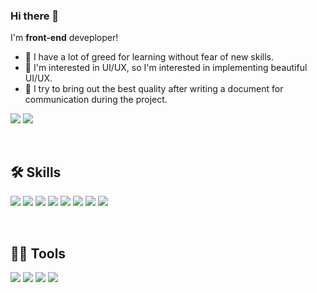 
### Hi there 👋 
I'm **front-end** deveploper!  
- 🌱 I have a lot of greed for learning without fear of new skills.  
- 🎨 I'm interested in UI/UX, so I'm interested in implementing beautiful UI/UX.  
- 📁 I try to bring out the best quality after writing a document for communication during the project.

<p>
  <a href="pcy6904@naver.com" target="_blank"><img src="https://img.shields.io/badge/pcy6904@naver.com-03C75A?style=flat-square&logo=Naver&logoColor=white"/></a>
  <a href="https://lotusstudy.tistory.com/" target="_blank"><img src="https://img.shields.io/badge/Tech_Blog-000000?style=flat-square&logo=Tistory&logoColor=white"/></a>  
</p>

<br/>

## 🛠️ Skills
<img src="https://img.shields.io/badge/HTML5-E34F26?style=flat-square&logo=HTML5&logoColor=white"/> <img src="https://img.shields.io/badge/CSS3-1572B6?style=flat-square&logo=HTML5&logoColor=white"/> <img src="https://img.shields.io/badge/JavaScript-F7DF1E?style=flat-square&logo=JavaScript&logoColor=white"/> <img src="https://img.shields.io/badge/TypeScript-3178C6?style=flat-square&logo=TypeScript&logoColor=white"/> <img src="https://img.shields.io/badge/React-61DAFB?style=flat-square&logo=React&logoColor=white"/> <img src="https://img.shields.io/badge/Redux-764ABC?style=flat-square&logo=Redux&logoColor=white"/> <img src="https://img.shields.io/badge/styled components-DB7093?style=flat-square&logo=styled-components&logoColor=white"/> <img src="https://img.shields.io/badge/React Query-FF4154?style=flat-square&logo=React Query&logoColor=white"/> 

<br/>

## 💪🏻 Tools
<img src="https://img.shields.io/badge/Visual Studio Code-007ACC?style=flat-square&logo=Visual Studio Code&logoColor=white"/> <img src="https://img.shields.io/badge/Figma-F24E1E?style=flat-square&logo=Figma&logoColor=white"/> <img src="https://img.shields.io/badge/GitHub-181717?style=flat-square&logo=GitHub&logoColor=white"/> <img src="https://img.shields.io/badge/Notion-000000?style=flat-square&logo=Notion&logoColor=white"/> 

<!--
**chaelotus/chaelotus** is a ✨ _special_ ✨ repository because its `README.md` (this file) appears on your GitHub profile.

Here are some ideas to get you started:

- 🔭 I’m currently working on ...
- 🌱 I’m currently learning ...
- 👯 I’m looking to collaborate on ...
- 🤔 I’m looking for help with ...
- 💬 Ask me about ...
- 📫 How to reach me: ...
- 😄 Pronouns: ...
- ⚡ Fun fact: ...
-->

